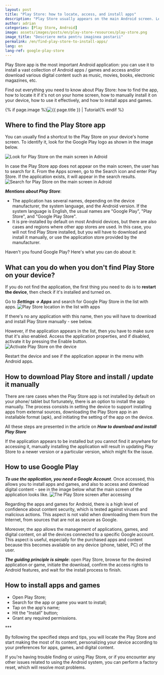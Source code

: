 ```yaml
---
layout: post
title: "Play Store: how to locate, access, and install apps"
description: "Play Store usually appears on the main Android screen. Learn how to locate it if you can't find it, how to use it, and how to install apps and games"
author: adrian
categories: [Play Store, Android]
image: assets/images/posts/en/play-store-resources/play-store.png
image_title: "Descriere meta pentru imaginea postarii"
permalink: /en/find-play-store-to-install-apps/
lang: en
lang-ref: google-play-store
---
```


Play Store app is the most important Android application: you can use it to install a vast collection of Android apps / games and access and/or download various digital content such as music, movies, books, electronic magazines, etc.

Find out everything you need to know about Play Store: how to find the app, how to locate it if it's not on your home screen, how to manually install it on your device, how to use it effectively, and how to install apps and games.

<!-- Post Featured Image -->
{% if page.image %}<img class="featured-image img-fluid rounded" alt="{{ page.title }} | Tutorial" src="{{site.baseurl}}/{{ page.image }}" title="{{ page.title }}">{% endif %}
<!-- End Featured Image -->

<!--ADSPACE_ID:2x2-->

## Where to find the Play Store app

You can usually find a shortcut to the Play Store on your device's home screen. To identify it, look for the Google Play logo as shown in the image below.

<img alt="Look for Play Store on the main screen in Adroid" title="Look for Play Store on the main screen in Adroid" class="article-image" src="{{site.baseurl}}/assets/images/posts/{{page.lang}}/play-store-resources/play-store-app-location-in-Android.jpg">

In case the Play Store app does not appear on the main screen, the user has to search for it. From the Apps screen, go to the Search icon and enter Play Store. If the application exists, it will appear in the search results.
<img alt="Search for Play Store on the main screen in Adroid" title="Search for Play Store on the main screen in Adroid" class="article-image" src="{{site.baseurl}}/assets/images/posts/{{page.lang}}/play-store-resources/search-play-store.jpg">

***Mentions about Play Store***:
- The application has several names, depending on the device manufacturer, the system language, and the Android version. If the system language is English, the usual names are "Google Play", "Play Store", and "Google Play Store".
- It is pre-installed by default on most Android devices, but there are also cases and regions where other app stores are used. In this case, you will not find Play Store installed, but you will have to download and install it manually, or use the application store provided by the manufacturer.

Haven't you found Google Play? Here's what you can do about it:

## What can you do when you don't find Play Store on your device?

If you do not find the application, the first thing you need to do is to **restart the device**, then check if it's installed and turned on.

Go to ***Settings → Apps*** and search for Google Play Store in the list with apps.
<img alt="Play Store location in the list with apps" title="Play Store location in the list with apps" class="article-image" src="{{site.baseurl}}/assets/images/posts/{{page.lang}}/play-store-resources/play-store-in-apps-list.jpg">

If there's no any application with this name, then you will have to download and install Play Store manually - see below.

However, if the application appears in the list, then you have to make sure that it's also enabled. Access the application properties, and if disabled, activate it by pressing the Enable button.
<img alt="Activate Play Store on the device" title="Activate Play Store on the device" class="article-image" src="{{site.baseurl}}/assets/images/posts/{{page.lang}}/play-store-resources/play-store-app-info.jpg">

Restart the device and see if the application appear in the menu with Android apps.

## How to download Play Store and install / update it manually

There are rare cases when the Play Store app is not installed by default on your phone/ tablet but fortunately, there is an option to install the app manually. The process consists in setting the device to support installing apps from external sources, downloading the Play Store app in an installable format (apk), and initiating the setting of the app on the device.

All these steps are presented in the article on ***How to download and install Play Store***

If the application appears to be installed but you cannot find it anywhare for accessing it, manually installing the application will result in updating Play Store to a newer version or a particular version, which might fix the issue.

## How to use Google Play

***To use the application, you need a Google Account***. Once accessed, this allows you to install apps and games, and also to access and download digital content - see in the image below what the main screen of the application looks like.
<img alt="The Play Store screen after accessing" title="The Play Store screen after accessing" class="article-image" src="{{site.baseurl}}/assets/images/posts/{{page.lang}}/play-store-resources/play-store-main-screen.jpg">

Regarding the apps and games for Android, there is a high level of confidence about content security, which is tested against viruses and malicious actions. This aspect is not valid when downloading them from the Internet, from sources that are not as secure as Google.

Moreover, the app allows the management of applications, games, and digital content, on all the devices connected to a specific Google account. This aspect is useful, especially for the purchased apps and content because this becomes available on any device (phone, tablet, PC) of the user.

***The guiding principle is simple***: open Play Store, browse for the desired application or game, initiate the download, confirm the access rights to Android features, and wait for the install process to finish.

## How to install apps and games

- Open Play Store;
- Search for the app or game you want to install;
- Tap on the app's name;
- Hit the "Install" button;
- Grant any required permissions.

<div class="post-bottom-stars">***</div>

By following the specified steps and tips, you will locate the Play Store and start making the most of its content, personalizing your device according to your preferences for apps, games, and digital content.

If you're having trouble finding or using Play Store, or if you encounter any other issues related to using the Android system, you can perform a factory reset, which will resolve most problems.
